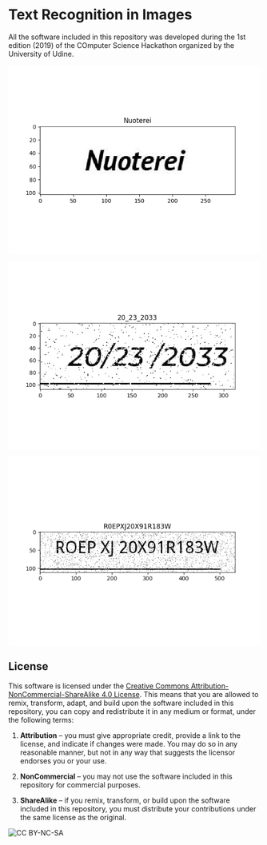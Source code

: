 # Text Recognition in Images

All the software included in this repository was developed during the 1st edition (2019) of the COmputer Science Hackathon organized by the University of Udine.

<p align="center"><img align="center" src="imgs/A1.png"></p>

<p align="center"><img align="center" src="imgs/A2.png"></p>

<p align="center"><img align="center" src="imgs/A3.png"></p>

## License

This software is licensed under the [Creative Commons Attribution-NonCommercial-ShareAlike 4.0 License](https://creativecommons.org/licenses/by-nc-sa/3.0/it/deed.en). This means that you are allowed to remix, transform, adapt, and build upon the software included in this repository, you can copy and redistribute it in any medium or format, under the following terms:

1. **Attribution** &ndash; you must give appropriate credit, provide a link to the license, and indicate if changes were made. You may do so in any reasonable manner, but not in any way that suggests the licensor endorses you or your use.

2. **NonCommercial** &ndash; you may not use the software included in this repository for commercial purposes.

3. **ShareAlike** &ndash; if you remix, transform, or build upon the software included in this repository, you must distribute your contributions under the same license as the original.

![CC BY-NC-SA](https://i.creativecommons.org/l/by-nc-sa/4.0/88x31.png)
